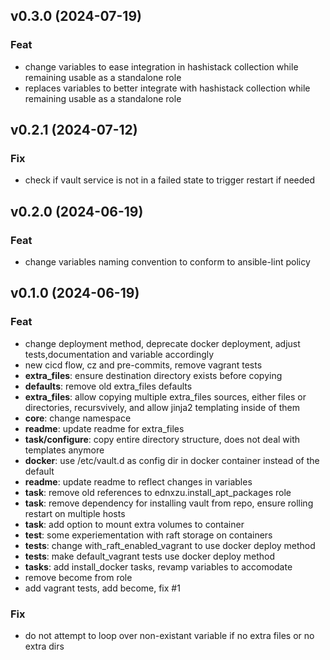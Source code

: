 ## v0.3.0 (2024-07-19)

### Feat

- change variables to ease integration in hashistack collection while remaining usable as a standalone role
- replaces variables to better integrate with hashistack collection while remaining usable as a standalone role

## v0.2.1 (2024-07-12)

### Fix

- check if vault service is not in a failed state to trigger restart if needed

## v0.2.0 (2024-06-19)

### Feat

- change variables naming convention to conform to ansible-lint policy

## v0.1.0 (2024-06-19)

### Feat

- change deployment method, deprecate docker deployment, adjust tests,documentation and variable accordingly
- new cicd flow, cz and pre-commits, remove vagrant tests
- **extra_files**: ensure destination directory exists before copying
- **defaults**: remove old extra_files defaults
- **extra_files**: allow copying multiple extra_files sources, either files or directories, recursvively, and allow jinja2 templating inside of them
- **core**: change namespace
- **readme**: update readme for extra_files
- **task/configure**: copy entire directory structure, does not deal with templates anymore
- **docker**: use /etc/vault.d as config dir in docker container instead of the default
- **readme**: update readme to reflect changes in variables
- **task**: remove old references to ednxzu.install_apt_packages role
- **task**: remove dependency for installing vault from repo, ensure rolling restart on multiple hosts
- **task**: add option to mount extra volumes to container
- **test**: some experiementation with raft storage on containers
- **tests**: change with_raft_enabled_vagrant to use docker deploy method
- **tests**: make default_vagrant tests use docker deploy method
- **tasks**: add install_docker tasks, revamp variables to accomodate
- remove become from role
- add vagrant tests, add become, fix #1

### Fix

- do not attempt to loop over non-existant variable if no extra files or no extra dirs
